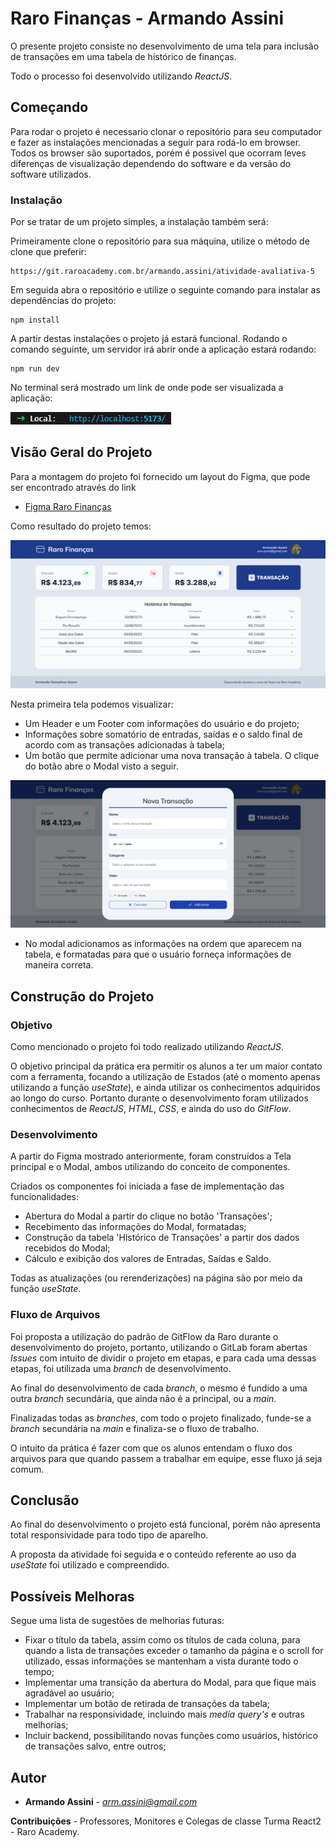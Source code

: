 # Raro Finanças - Armando Assini

O presente projeto consiste no desenvolvimento de uma tela para inclusão de transações em uma tabela de histórico de finanças.

Todo o processo foi desenvolvido utilizando *ReactJS*.



## Começando

Para rodar o projeto é necessario clonar o repositório para seu computador e fazer as instalações mencionadas a seguir para rodá-lo em browser. Todos os browser são suportados, porém é possível que ocorram leves diferenças de visualização dependendo do software e da versão do software utilizados.


### Instalação

Por se tratar de um projeto simples, a instalação também será:

Primeiramente clone o repositório para sua máquina, utilize o método de clone que preferir:

    https://git.raroacademy.com.br/armando.assini/atividade-avaliativa-5 
    
Em seguida abra o repositório e utilize o seguinte comando para instalar as dependências do projeto:

    npm install

A partir destas instalações o projeto já estará funcional. Rodando o comando seguinte, um servidor irá abrir onde a aplicação estará rodando:

    npm run dev

No terminal será mostrado um link de onde pode ser visualizada a aplicação:

![http://localhost:5173](Readme-Assets/LinkLocal.png)


## Visão Geral do Projeto

Para a montagem do projeto foi fornecido um layout do Figma, que pode ser encontrado através do link

- [Figma Raro Finanças](https://www.figma.com/file/SmIdXRXkf9A4kOHAINlWeD/Raro-Finan%C3%A7as?node-id=0%3A1&mode=dev)

Como resultado do projeto temos:

![Primeira Tela do Projeto](Readme-Assets/Page1.png)

Nesta primeira tela podemos visualizar:

 - Um Header e um Footer com informações do usuário e do projeto;
 - Informações sobre somatório de entradas, saídas e o saldo final de acordo com as transações adicionadas à tabela;
 - Um botão que permite adicionar uma nova transação à tabela. O clique do botão abre o Modal visto a seguir.

![Modal](Readme-Assets/Modal.png)

- No modal adicionamos as informações na ordem que aparecem na tabela, e formatadas para que o usuário forneça informações de maneira correta.

## Construção do Projeto

### Objetivo

Como mencionado o projeto foi todo realizado utilizando *ReactJS*.

O objetivo principal da prática era permitir os alunos a ter um maior contato com a ferramenta, focando a utilização de Estados (até o momento apenas utilizando a função *useState*), e ainda utilizar os conhecimentos adquiridos ao longo do curso. Portanto durante o desenvolvimento foram utilizados conhecimentos de *ReactJS*, *HTML*, *CSS*, e ainda do uso do *GitFlow*.

### Desenvolvimento

A partir do Figma mostrado anteriormente, foram construídos a Tela principal e o Modal, ambos utilizando do conceito de componentes.

Criados os componentes foi iniciada a fase de implementação das funcionalidades:

 - Abertura do Modal a partir do clique no botão 'Transações';
 - Recebimento das informações do Modal, formatadas;
 - Construção da tabela 'Histórico de Transações' a partir dos dados recebidos do Modal;
 - Cálculo e exibição dos valores de Entradas, Saídas e Saldo.

Todas as atualizações (ou rerenderizações) na página são por meio da função *useState*.

### Fluxo de Arquivos

Foi proposta a utilização do padrão de GitFlow da Raro durante o desenvolvimento do projeto, portanto, utilizando o GitLab foram abertas *Issues* com intuito de dividir o projeto em etapas, e para cada uma dessas etapas, foi utilizada uma *branch* de desenvolvimento. 

Ao final do desenvolvimento de cada *branch*, o mesmo é fundido a uma outra *branch* secundária, que ainda não é a principal, ou a *main*.

Finalizadas todas as *branches*, com todo o projeto finalizado, funde-se a *branch* secundária na *main* e finaliza-se o fluxo de trabalho.

O intuito da prática é fazer com que os alunos entendam o fluxo dos arquivos para que quando passem a trabalhar em equipe, esse fluxo já seja comum.

## Conclusão

Ao final do desenvolvimento o projeto está funcional, porém não apresenta total responsividade para todo tipo de aparelho.

A proposta da atividade foi seguida e o conteúdo referente ao uso da *useState* foi utilizado e compreendido.

## Possíveis Melhoras

Segue uma lista de sugestões de melhorias futuras:
- Fixar o título da tabela, assim como os títulos de cada coluna, para quando a lista de transações exceder o tamanho da página e o scroll for utilizado, essas informações se mantenham a vista durante todo o tempo;
- Implementar uma transição da abertura do Modal, para que fique mais agradável ao usuário;
- Implementar um botão de retirada de transações da tabela;
- Trabalhar na responsividade, incluindo mais *media query's* e outras melhorias;
- Incluir backend, possibilitando novas funções como usuários, histórico de transações salvo, entre outros;

## Autor

  - **Armando Assini** - *arm.assini@gmail.com*

**Contribuições** - Professores, Monitores e Colegas de classe Turma React2 - Raro Academy.
